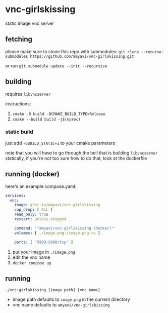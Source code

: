 # vnc-girlskissing
static image vnc server

## fetching
please make sure to clone this repo with submodules:
`git clone --recurse-submodules https://github.com/amyavi/vnc-girlskissing.git`

or run `git submodule update --init --recursive`

## building
requires `libvncserver`

instructions:
1. `cmake -B build -DCMAKE_BUILD_TYPE=Release`
2. `cmake --build build -j$(nproc)` 

### static build
just add `-DBUILD_STATIC=1` to your cmake parameters

note that you will have to go through the hell that is building `libvncserver` statically,
if you're not too sure how to do that, look at the dockerfile

## running (docker)
here's an example compose.yaml:
```yml
services:
  vnc:
    image: ghcr.io/amyavi/vnc-girlskissing
    cap_drop: [ ALL ]
    read_only: true
    restart: unless-stopped

    command: '"amyavi/vnc-girlskissing (docker)"'
    volumes: [ ./image.png:/image.png:ro ]

    ports: [ '5900:5900/tcp' ]
```

1. put your image in `./image.png`
2. edit the vnc name
3. `docker compose up`

## running
`./vnc-girlskissing [image path] [vnc name]`
- image path defaults to `image.png` in the current directory
- vnc name defaults to `amyavi/vnc-girlskissing`
